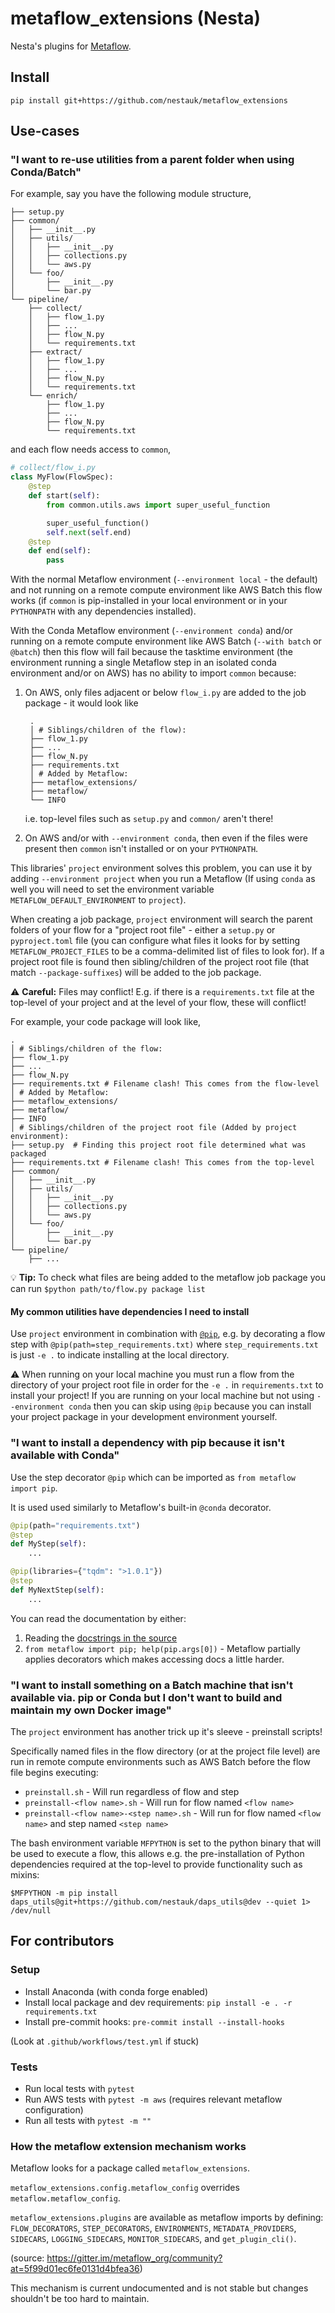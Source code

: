# metaflow_extensions (Nesta)

Nesta's plugins for [Metaflow](metaflow.org).

## Install

`pip install git+https://github.com/nestauk/metaflow_extensions`

## Use-cases

### "I want to re-use utilities from a parent folder when using Conda/Batch"

For example, say you have the following module structure,

```
├── setup.py
├── common/
│   ├── __init__.py
│   ├── utils/
│   │   ├── __init__.py
│   │   ├── collections.py
│   │   └── aws.py
│   └── foo/
│       ├── __init__.py
│       └── bar.py
└── pipeline/
    ├── collect/
    │   ├── flow_1.py
    │   ├── ...
    │   ├── flow_N.py
    │   └── requirements.txt
    ├── extract/
    │   ├── flow_1.py
    │   ├── ...
    │   ├── flow_N.py
    │   └── requirements.txt
    └── enrich/
        ├── flow_1.py
        ├── ...
        ├── flow_N.py
        └── requirements.txt
```

and each flow needs access to `common`,

```python
# collect/flow_i.py
class MyFlow(FlowSpec):
    @step
    def start(self):
        from common.utils.aws import super_useful_function

        super_useful_function()
        self.next(self.end)
    @step
    def end(self):
        pass
```

With the normal Metaflow environment (`--environment local` - the default) and not running on a remote compute environment like AWS Batch this flow works (if `common` is pip-installed in your local environment or in your `PYTHONPATH` with any dependencies installed).

With the Conda Metaflow environment (`--environment conda`) and/or running on a remote compute environment like AWS Batch (`--with batch` or `@batch`) then this flow will fail because the tasktime environment (the environment running a single Metaflow step in an isolated conda environment and/or on AWS) has no ability to import `common` because:

1. On AWS, only files adjacent or below `flow_i.py` are added to the job package - it would look like

   ```
    .
    │ # Siblings/children of the flow):
    ├── flow_1.py
    ├── ...
    ├── flow_N.py
    ├── requirements.txt
    │ # Added by Metaflow:
    ├── metaflow_extensions/
    ├── metaflow/
    └── INFO
   ```

   i.e. top-level files such as `setup.py` and `common/` aren't there!

2. On AWS and/or with `--environment conda`, then even if the files were present then `common` isn't installed or on your `PYTHONPATH`.

This libraries' `project` environment solves this problem, you can use it by adding `--environment project` when you run a Metaflow (If using `conda` as well you will need to set the environment variable `METAFLOW_DEFAULT_ENVIRONMENT` to `project`).

When creating a job package, `project` environment will search the parent folders of your flow for a "project root file" - either a `setup.py` or `pyproject.toml` file (you can configure what files it looks for by setting `METAFLOW_PROJECT_FILES` to be a comma-delimited list of files to look for).
If a project root file is found then sibling/children of the project root file (that match `--package-suffixes`) will be added to the job package.

:warning: **Careful:** Files may conflict! E.g. if there is a `requirements.txt` file at the top-level of your project and at the level of your flow, these will conflict!

For example, your code package will look like,

```
.
│ # Siblings/children of the flow:
├── flow_1.py
├── ...
├── flow_N.py
├── requirements.txt # Filename clash! This comes from the flow-level
│ # Added by Metaflow:
├── metaflow_extensions/
├── metaflow/
├── INFO
│ # Siblings/children of the project root file (Added by project environment):
├── setup.py  # Finding this project root file determined what was packaged
├── requirements.txt # Filename clash! This comes from the top-level
├── common/
│   ├── __init__.py
│   ├── utils/
│   │   ├── __init__.py
│   │   ├── collections.py
│   │   └── aws.py
│   └── foo/
│       ├── __init__.py
│       └── bar.py
└── pipeline/
    ├── ...
```

:bulb: **Tip:** To check what files are being added to the metaflow job package you can run `$python path/to/flow.py package list`

#### My common utilities have dependencies I need to install

Use `project` environment in combination with [`@pip`](#TODO), e.g. by decorating a flow step with `@pip(path=step_requirements.txt)` where `step_requirements.txt` is just `-e .` to indicate installing at the local directory.

:warning: When running on your local machine you must run a flow from the directory of your project root file in order for the `-e .` in `requirements.txt` to install your project! If you are running on your local machine but not using `--environment conda` then you can skip using `@pip` because you can install your project package in your development environment yourself.

### "I want to install a dependency with pip because it isn't available with Conda"

Use the step decorator `@pip` which can be imported as `from metaflow import pip`.

It is used used similarly to Metaflow's built-in `@conda` decorator.

```python
@pip(path="requirements.txt")
@step
def MyStep(self):
    ...

@pip(libraries={"tqdm": ">1.0.1"})
@step
def MyNextStep(self):
    ...
```

You can read the documentation by either:

1. Reading the [docstrings in the source](metaflow_extensions/plugins/pip_step_decorator.py)
2. `from metaflow import pip; help(pip.args[0])` - Metaflow partially applies decorators which makes accessing docs a little harder.

### "I want to install something on a Batch machine that isn't available via. pip or Conda but I don't want to build and maintain my own Docker image"

The `project` environment has another trick up it's sleeve - preinstall scripts!

Specifically named files in the flow directory (or at the project file level) are run in remote compute environments such as AWS Batch before the flow file begins executing:

- `preinstall.sh` - Will run regardless of flow and step
- `preinstall-<flow name>.sh` - Will run for flow named `<flow name>`
- `preinstall-<flow name>-<step name>.sh` - Will run for flow named `<flow name>` and step named `<step name>`

The bash environment variable `MFPYTHON` is set to the python binary that will be used to execute a flow, this allows e.g. the pre-installation of Python dependencies required at the top-level to provide functionality such as mixins:

`$MFPYTHON -m pip install daps_utils@git+https://github.com/nestauk/daps_utils@dev --quiet 1> /dev/null`

## For contributors

### Setup

- Install Anaconda (with conda forge enabled)
- Install local package and dev requirements: `pip install -e . -r requirements.txt`
- Install pre-commit hooks: `pre-commit install --install-hooks`

(Look at `.github/workflows/test.yml` if stuck)

### Tests

- Run local tests with `pytest`
- Run AWS tests with `pytest -m aws` (requires relevant metaflow configuration)
- Run all tests with `pytest -m ""`

### How the metaflow extension mechanism works

Metaflow looks for a package called `metaflow_extensions`.

`metaflow_extensions.config.metaflow_config` overrides `metaflow.metaflow_config`.

`metaflow_extensions.plugins` are available as metaflow imports by defining: `FLOW_DECORATORS`, `STEP_DECORATORS`, `ENVIRONMENTS`, `METADATA_PROVIDERS`, `SIDECARS`, `LOGGING_SIDECARS`, `MONITOR_SIDECARS`, and `get_plugin_cli()`.

(source: https://gitter.im/metaflow_org/community?at=5f99d01ec6fe0131d4bfea36)

This mechanism is current undocumented and is not stable but changes shouldn't be too hard to maintain.
